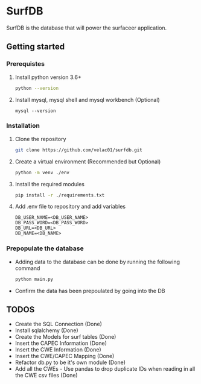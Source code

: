 # SurfDB
SurfDB is the database that will power the surfaceer application.

## Getting started 

### Prerequistes  
1. Install python version 3.6+
    ```sh
    python --version
    ```
2. Install mysql, mysql shell and mysql workbench (Optional)
    ```
    mysql --version 
    ```

### Installation 
1. Clone the repository 
    ```sh 
    git clone https://github.com/velac01/surfdb.git
    ```
2. Create a virtual environment (Recommended but Optional) 
    ```sh
    python -m venv ./env
    ```
3. Install the required modules 
    ```sh
    pip install -r ./requirements.txt
    ```
4. Add .env file to repository and add variables 
    ```dosini
    DB_USER_NAME=<DB_USER_NAME>
    DB_PASS_WORD=<DB_PASS_WORD>
    DB_URL=<DB_URL>
    DB_NAME=<DB_NAME>
    ```
### Prepopulate the database 
- Adding data to the database can be done by running the following command 
    ```sh
    python main.py
    ```
- Confirm the data has been prepoulated by going into the DB

## TODOS
- Create the SQL Connection (Done)
- Install sqlalchemy (Done)
- Create the Models for surf tables (Done) 
- Insert the CAPEC Information (Done)
- Insert the CWE Information (Done)
- Insert the CWE/CAPEC Mapping (Done)
- Refactor db.py to be it's own module (Done)
- Add all the CWEs - Use pandas to drop duplicate IDs when reading in all the CWE csv files (Done)
